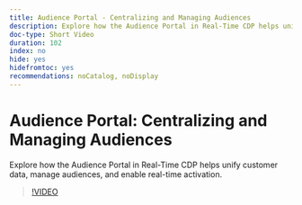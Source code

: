 ```yaml
---
title: Audience Portal - Centralizing and Managing Audiences
description: Explore how the Audience Portal in Real-Time CDP helps unify customer data, manage audiences, and enable real-time activation.
doc-type: Short Video
duration: 102
index: no
hide: yes
hidefromtoc: yes
recommendations: noCatalog, noDisplay
---
```


# Audience Portal: Centralizing and Managing Audiences

Explore how the Audience Portal in Real-Time CDP helps unify customer data, manage audiences, and enable real-time activation.

<!-- 62_S508_3442517_101_audience-portal-centralizing-and-managing-audiences -->
>[!VIDEO](https://video.tv.adobe.com/v/3458287/?learn=on&enablevpops=true)
